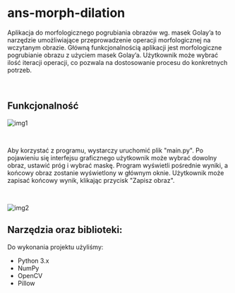 # ans-morph-dilation
Aplikacja do morfologicznego pogrubiania obrazów wg. masek Golay’a to narzędzie umożliwiające przeprowadzenie operacji morfologicznej na wczytanym obrazie. Główną funkcjonalnością aplikacji jest morfologiczne pogrubianie obrazu z użyciem masek Golay’a. Użytkownik może wybrać ilość iteracji operacji, co pozwala na dostosowanie procesu do konkretnych potrzeb.

<br>

## Funkcjonalność

![img1](https://cdn.discordapp.com/attachments/681154347324932219/1115697672431599666/image.png)

<br>

Aby korzystać z programu, wystarczy uruchomić plik "main.py". Po pojawieniu się interfejsu graficznego użytkownik może wybrać dowolny obraz, ustawić próg i wybrać maskę. Program wyświetli pośrednie wyniki, a końcowy obraz zostanie wyświetlony w głównym oknie. Użytkownik może zapisać końcowy wynik, klikając przycisk "Zapisz obraz".

<br>

![img2](https://cdn.discordapp.com/attachments/681154347324932219/1115697824584192150/image.png)


## Narzędzia oraz biblioteki:
Do wykonania projektu użyliśmy:
* Python 3.x
* NumPy
* OpenCV
* Pillow
